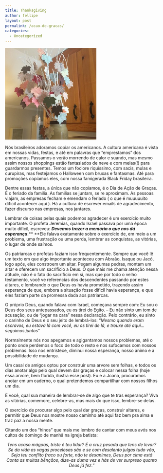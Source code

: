 ```yaml
---
title: Thanksgiving
author: fellipe
layout: post
permalink: /acao-de-gracas/
categories:
  - Uncategorized
---
```

[<img alt="10256495_800042343390840_2508863785232486101_n" src="/img/posts/2014/11/10256495_800042343390840_2508863785232486101_n-300x300.jpg"  />][1]

Nós brasileiros adoramos copiar os americanos. A cultura americana é vista em nossas vidas, festas, e até em palavras que &#8220;emprestamos&#8221; dos americanos. Passamos o verão morrendo de calor e suando, mas mesmo assim nossos shoppings estão fantasiados de neve e com meias(!) para guardarmos presentes. Temos um foclore riquíssimo, com sacis, mulas e curupiras, mas festejamos o Halloween com bruxas e fantasmas. Até para promoções copíamos eles, com nossa famigerada Black Friday brasileira.

Dentre essas festas, a única que não copíamos, é o Dia de Ação de Graças. É o feriado da familia. As familias se juntam, se re aproximam. As pessoas viajam, as empresas fecham e emendam o feriado ( o que é muuuuuito dificil acontecer aqui ). Há a cultura de escrever emails de agradecimento, fazer discurso nas empresas, nos jantares.

Lembrar de coisas pelas quais podemos agradecer é um exercício muito importante. O profeta Jeremias, quando Israel passava por uma época muito dificil, escreveu: ***Devemos trazer a memória o que nos dá esperança.***** **Ele falava exatamente sobre o exercício de, em meio a um problema, uma frustração ou uma perda, lembrar as conquistas, as vitórias, o lugar de onde saímos.

Os patriarcas e profetas faziam isso frequentemente. Sempre que você lê um texto em que algo importante aconteceu com Abraão, Isaque ou Jacó, logo após, eles constroem um altar. Pegam algumas pedras, montam um altar e oferecem um sacrifício a Deus. O que mais me chama atenção nessa atitude, não é o fato do sacrificio em si, mas que por todo o velho testamento, você ve referencias dos descendentes passando por estes altares, e lembrando o que Deus os havia prometido, trazendo assim esperança de que, embora a situação fosse dificil havia esperança, e que eles faziam parte da promessa dada aos patriarcas.

O próprio Deus, quando falava com Israel, começava sempre com: Eu sou o Deus dos seus antepassados, eu os tirei do Egito. &#8211; Eu não sinto um tom de acusação, ou de &#8220;jogar na cara&#8221; nessa declaração. Pelo contrário, eu sinto o carinho de Deus e o seu jeito de lembrá-los: &#8220;*Mesmo quando eram escravos, eu estava lá com você, eu os tirei de lá, e trouxe até aqui&#8230; seguimos juntos*&#8221;

Normalmente nós nos apegamos e agigantamos nossos problemas, até o ponto onde perdemos o foco de todo o resto e nos sufocamos com nossos problemas. Isso nos entristece, diminui nossa esperança, nosso animo e a possibilidade de mudança.

<span style="font-size: 1em;">Um casal de amigos optou por construir uma arvore sem folhas, e todos os dias anotar algo pelo qual devem dar graças e colocar nessa folha (hoje essa arvore, bem florida, ilustra esse post). Eu e a Joana, procuramos anotar em um caderno, o qual pretendemos compartilhar com nossos filhos um dia.</span>

E você, qual sua maneira de lembrar-se de algo que te tras esperança? Viva as vitórias, comemore, celebre-as, mas mais do que isso, lembre-se delas.

O exercício de procurar algo pelo qual dar graças, construir altares, e permitir que Deus nos mostre nosso caminho até aqui faz bem pra alma e traz paz a nossa mente.

<p style="text-align: left;">
  Citando um dos &#8220;hinos&#8221; que mais me lembro de cantar com meus avós nos cultos de domingo de manhã na igreja batista:
</p>

<p style="text-align: center;">
  <em><span style="font-size: 1em;">Tens acaso mágoas, triste é teu lidar? É a cruz pesada que tens de levar?<br /> </span></em><em><span style="font-size: 1em;">Se da vida as vagas procelosas são e se </span>com desalento julgas tudo vão,<br /> </em><em style="font-size: 1em;">Seja teu conflito fraco ou forte, não te desanimes, Deus por cima está<br /> </em><em style="font-size: 1em;"><span style="font-size: 1em;">Conta as muitas bênçãos, dize-as duma vez e h</span><span style="font-size: 1em;">ás de ver surpreso quanto Deus já fez.&#8221;</span></em>
</p>

&nbsp;

&nbsp;

 [1]: /img/posts/2014/11/10256495_800042343390840_2508863785232486101_n.jpg